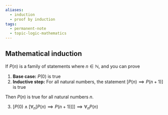 ```yaml
---
aliases:
  - induction
  - proof by induction
tags:
  - permanent-note
  - topic-logic-mathematics
---
```

## Mathematical induction

If $P(n)$ is a family of statements where $n \in \mathbb N$, and you can prove
1. **Base case:** $P(0)$ is true
2. **Inductive step:** For all natural numbers, the statement $[ P(n) \implies P(n+1)]$ is true

Then $P(n)$ is true for all natural numbers $n$.

3. $[P(0) \wedge [\forall_n [P(n) \implies P(n+1)]]] \implies \forall_n P(n)$